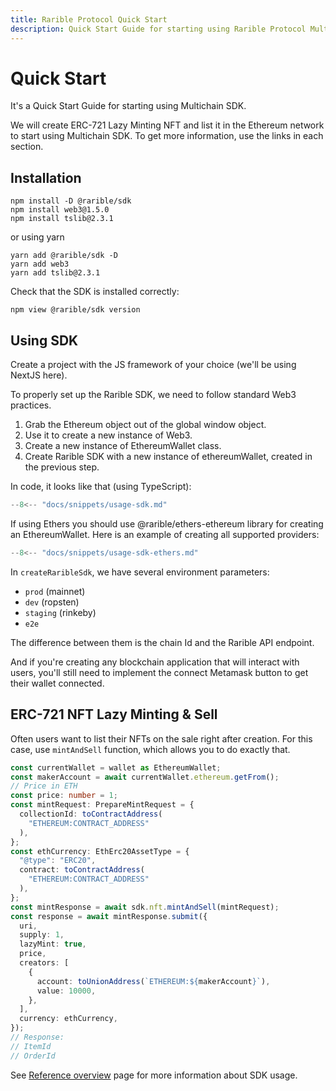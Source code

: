 ```yaml
---
title: Rarible Protocol Quick Start
description: Quick Start Guide for starting using Rarible Protocol Multichain SDK
---
```


# Quick Start

It's a Quick Start Guide for starting using Multichain SDK.

We will create ERC-721 Lazy Minting NFT and list it in the Ethereum network to start using Multichain SDK. To get more information, use the links in each section.

## Installation

```shell
npm install -D @rarible/sdk
npm install web3@1.5.0
npm install tslib@2.3.1
```

or using yarn

```shell
yarn add @rarible/sdk -D
yarn add web3
yarn add tslib@2.3.1
```

Check that the SDK is installed correctly:

```shell
npm view @rarible/sdk version
```

## Using SDK

Create a project with the JS framework of your choice (we'll be using NextJS here).

To properly set up the Rarible SDK, we need to follow standard Web3 practices.

1. Grab the Ethereum object out of the global window object.
2. Use it to create a new instance of Web3.
3. Create a new instance of EthereumWallet class.
4. Create Rarible SDK with a new instance of ethereumWallet, created in the previous step.

In code, it looks like that (using TypeScript):

```typescript
--8<-- "docs/snippets/usage-sdk.md"
```

If using Ethers you should use @rarible/ethers-ethereum library for creating an EthereumWallet.
Here is an example of creating all supported providers:

```typescript
--8<-- "docs/snippets/usage-sdk-ethers.md"
```

In `createRaribleSdk`, we have several environment parameters:

* `prod` (mainnet)
* `dev` (ropsten)
* `staging` (rinkeby)
* `e2e`

The difference between them is the chain Id and the Rarible API endpoint.

And if you're creating any blockchain application that will interact with users, you'll still need to implement the connect Metamask button to get their wallet connected.

## ERC-721 NFT Lazy Minting & Sell

Often users want to list their NFTs on the sale right after creation. For this case, use `mintAndSell` function, which allows you to do exactly that.

```typescript
const currentWallet = wallet as EthereumWallet;
const makerAccount = await currentWallet.ethereum.getFrom();
// Price in ETH
const price: number = 1;
const mintRequest: PrepareMintRequest = {
  collectionId: toContractAddress(
    "ETHEREUM:CONTRACT_ADDRESS"
  ),
};
const ethCurrency: EthErc20AssetType = {
  "@type": "ERC20",
  contract: toContractAddress(
    "ETHEREUM:CONTRACT_ADDRESS"
  ),
};
const mintResponse = await sdk.nft.mintAndSell(mintRequest);
const response = await mintResponse.submit({
  uri,
  supply: 1,
  lazyMint: true,
  price,
  creators: [
    {
      account: toUnionAddress(`ETHEREUM:${makerAccount}`),
      value: 10000,
    },
  ],
  currency: ethCurrency,
});
// Response:
// ItemId
// OrderId
```

See [Reference overview](../reference/reference-overview.md) page for more information about SDK usage.
